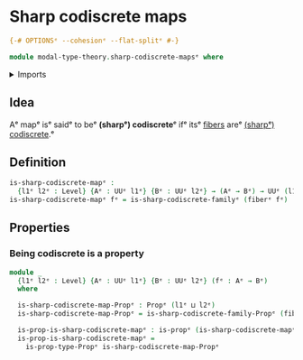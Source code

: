 # Sharp codiscrete maps

```agda
{-# OPTIONSᵉ --cohesionᵉ --flat-splitᵉ #-}

module modal-type-theory.sharp-codiscrete-mapsᵉ where
```

<details><summary>Imports</summary>

```agda
open import foundation.fibers-of-mapsᵉ
open import foundation.propositionsᵉ
open import foundation.universe-levelsᵉ

open import modal-type-theory.sharp-codiscrete-typesᵉ
```

</details>

## Idea

Aᵉ mapᵉ isᵉ saidᵉ to beᵉ **(sharpᵉ) codiscrete**ᵉ ifᵉ itsᵉ
[fibers](foundation-core.fibers-of-maps.mdᵉ) areᵉ
[(sharpᵉ) codiscrete](modal-type-theory.sharp-codiscrete-types.md).ᵉ

## Definition

```agda
is-sharp-codiscrete-mapᵉ :
  {l1ᵉ l2ᵉ : Level} {Aᵉ : UUᵉ l1ᵉ} {Bᵉ : UUᵉ l2ᵉ} → (Aᵉ → Bᵉ) → UUᵉ (l1ᵉ ⊔ l2ᵉ)
is-sharp-codiscrete-mapᵉ fᵉ = is-sharp-codiscrete-familyᵉ (fiberᵉ fᵉ)
```

## Properties

### Being codiscrete is a property

```agda
module _
  {l1ᵉ l2ᵉ : Level} {Aᵉ : UUᵉ l1ᵉ} {Bᵉ : UUᵉ l2ᵉ} (fᵉ : Aᵉ → Bᵉ)
  where

  is-sharp-codiscrete-map-Propᵉ : Propᵉ (l1ᵉ ⊔ l2ᵉ)
  is-sharp-codiscrete-map-Propᵉ = is-sharp-codiscrete-family-Propᵉ (fiberᵉ fᵉ)

  is-prop-is-sharp-codiscrete-mapᵉ : is-propᵉ (is-sharp-codiscrete-mapᵉ fᵉ)
  is-prop-is-sharp-codiscrete-mapᵉ =
    is-prop-type-Propᵉ is-sharp-codiscrete-map-Propᵉ
```